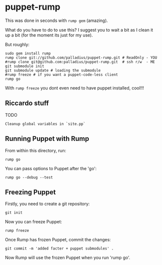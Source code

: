 puppet-rump
===========

This was done in seconds with `rump gem` (amazing).

What do you have to do to use this? I suggest you to wait a bit as I clean it 
up a bit (for the moment its just for my use).

But roughly:

    sudo gem install rump
    rump clone git://github.com/palladius/puppet-rump.git # ReadOnly - YOU
    #rump clone git@github.com:palladius/puppet-rump.git  # ssh r/w  - ME
    git submodule init
    git submodule update # loading the submodule
    #rump freeze # if you want a puppet-code-less client
    rump go

With `rump freeze` you dont even need to have puppet installed, cool!!!

Riccardo stuff
--------------

TODO

    Cleanup global variables in `site.pp`

Running Puppet with Rump
------------------------

From within this directory, run:

    rump go

You can pass options to Puppet after the 'go':

    rump go --debug --test

Freezing Puppet
---------------

Firstly, you need to create a git repository:

    git init

Now you can freeze Puppet:

    rump freeze

Once Rump has frozen Puppet, commit the changes:

    git commit -m 'added facter + puppet submodules' .

Now Rump will use the frozen Puppet when you run 'rump go'.


